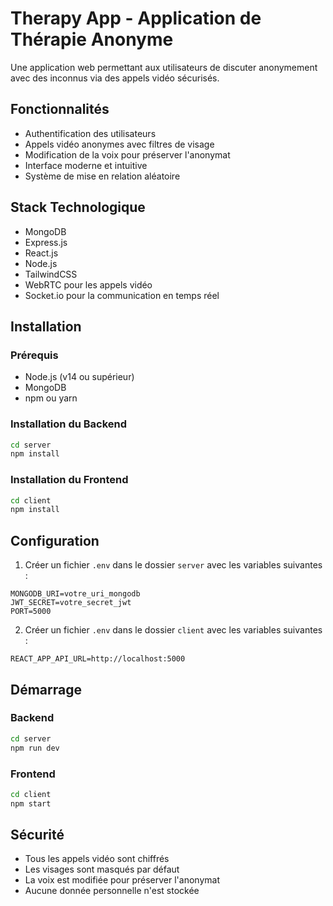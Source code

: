 # Therapy App - Application de Thérapie Anonyme

Une application web permettant aux utilisateurs de discuter anonymement avec des inconnus via des appels vidéo sécurisés.

## Fonctionnalités

- Authentification des utilisateurs
- Appels vidéo anonymes avec filtres de visage
- Modification de la voix pour préserver l'anonymat
- Interface moderne et intuitive
- Système de mise en relation aléatoire

## Stack Technologique

- MongoDB
- Express.js
- React.js
- Node.js
- TailwindCSS
- WebRTC pour les appels vidéo
- Socket.io pour la communication en temps réel

## Installation

### Prérequis

- Node.js (v14 ou supérieur)
- MongoDB
- npm ou yarn

### Installation du Backend

```bash
cd server
npm install
```

### Installation du Frontend

```bash
cd client
npm install
```

## Configuration

1. Créer un fichier `.env` dans le dossier `server` avec les variables suivantes :
```
MONGODB_URI=votre_uri_mongodb
JWT_SECRET=votre_secret_jwt
PORT=5000
```

2. Créer un fichier `.env` dans le dossier `client` avec les variables suivantes :
```
REACT_APP_API_URL=http://localhost:5000
```

## Démarrage

### Backend
```bash
cd server
npm run dev
```

### Frontend
```bash
cd client
npm start
```

## Sécurité

- Tous les appels vidéo sont chiffrés
- Les visages sont masqués par défaut
- La voix est modifiée pour préserver l'anonymat
- Aucune donnée personnelle n'est stockée 